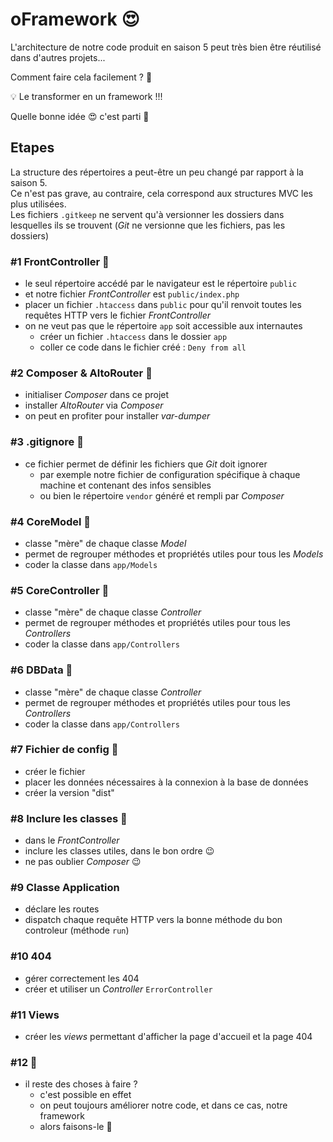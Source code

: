 # oFramework :heart_eyes:

L'architecture de notre code produit en saison 5 peut très bien être réutilisé dans d'autres projets...

Comment faire cela facilement ? :thinking:

:bulb: Le transformer en un framework !!!

Quelle bonne idée :heart_eyes: c'est parti :tada:

## Etapes

La structure des répertoires a peut-être un peu changé par rapport à la saison 5.  
Ce n'est pas grave, au contraire, cela correspond aux structures MVC les plus utilisées.  
Les fichiers `.gitkeep` ne servent qu'à versionner les dossiers dans lesquelles ils se trouvent (_Git_ ne versionne que les fichiers, pas les dossiers)

### #1 FrontController :gun:

- le seul répertoire accédé par le navigateur est le répertoire `public`
- et notre fichier _FrontController_ est `public/index.php`
- placer un fichier `.htaccess` dans `public` pour qu'il renvoit toutes les requêtes HTTP vers le fichier _FrontController_
- on ne veut pas que le répertoire `app` soit accessible aux internautes
  - créer un fichier `.htaccess` dans le dossier `app`
  - coller ce code dans le fichier créé : `Deny from all`

### #2 Composer & AltoRouter :musical_keyboard:

- initialiser _Composer_ dans ce projet
- installer _AltoRouter_ via _Composer_
- on peut en profiter pour installer _var-dumper_

### #3 .gitignore :see_no_evil:

- ce fichier permet de définir les fichiers que _Git_ doit ignorer
  - par exemple notre fichier de configuration spécifique à chaque machine et contenant des infos sensibles
  - ou bien le répertoire `vendor` généré et rempli par _Composer_

### #4 CoreModel :dancers:

- classe "mère" de chaque classe _Model_
- permet de regrouper méthodes et propriétés utiles pour tous les _Models_
- coder la classe dans `app/Models`

### #5 CoreController :older_woman:

- classe "mère" de chaque classe _Controller_
- permet de regrouper méthodes et propriétés utiles pour tous les _Controllers_
- coder la classe dans `app/Controllers`

### #6 DBData :floppy_disk:

- classe "mère" de chaque classe _Controller_
- permet de regrouper méthodes et propriétés utiles pour tous les _Controllers_
- coder la classe dans `app/Controllers`

### #7 Fichier de config :bow:

- créer le fichier
- placer les données nécessaires à la connexion à la base de données
- créer la version "dist"

### #8 Inclure les classes :loudspeaker:

- dans le _FrontController_
- inclure les classes utiles, dans le bon ordre :wink:
- ne pas oublier _Composer_ :wink:

### #9 Classe Application

- déclare les routes
- dispatch chaque requête HTTP vers la bonne méthode du bon controleur (méthode `run`)

### #10 404

- gérer correctement les 404
- créer et utiliser un _Controller_ `ErrorController`

### #11 Views

- créer les _views_ permettant d'afficher la page d'accueil et la page 404

### #12 :thinking:

- il reste des choses à faire ?
  - c'est possible en effet
  - on peut toujours améliorer notre code, et dans ce cas, notre framework
  - alors faisons-le :tada: